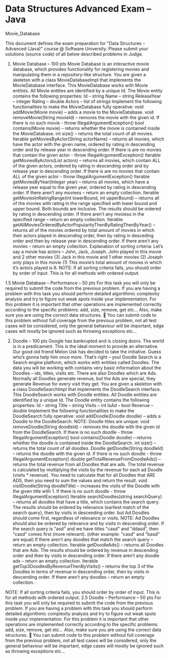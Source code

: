 # Data Structures Advanced Exam – Java

Movie_Database


This document defines the exam preparation for "Data Structures – Advanced (Java)" course @ Software University.
Please submit your solutions (source code) of all below described problems in Judge.

1. Movie Database – 100 pts
Movie Database is an interactive movie database, which provides functionality for registering movies and manipulating them in a repository-like structure.
You are given a skeleton with a class MovieDatabaseImpl that implements the MovieDatabase interface. 
This MovieDatabase works with Movie entities. All Movie entities are identified by a unique Id. 
The Movie entity contains the following properties:
Id – string
Name – string
ReleaseYear – integer
Rating – double
Actors – list of strings
Implement the following functionalities to make the MovieDatabase fully operative:
void addMovie(Movie movie) – adds a movie to the MovieDatabase. 
void removeMovie(String movieId) – removes the movie with the given id. 
If there is no such movie - throw IllegalArgumentException()
bool contains(Movie movie) – returns whether the movie is contained inside the MovieDatabase.
int size() – returns the total count of all movies.
Iterable<Movie> getMoviesByActor(String actorName) – returns all movies, which have the actor with the given name, ordered by rating in descending order and by release year in descending order. 
If there is are no movies that contain the given actor - throw IllegalArgumentException()
Iterable<Movie> getMoviesByActors(List<String> actors) – returns all movies, which contain ALL  of the given actors, ordered by rating in descending order and by release year in descending order. 
If there is are no movies that contain ALL of the given actor - throw IllegalArgumentException()
Iterable<Movie> getMoviesByYear(Integer year) – returns all movies, which have a release year equal to the given year, ordered by rating in descending order. If there aren’t any moviess – return an empty collection.
Iterable<Movie> getMoviesInRatingRange(int lowerBound, int upperBound) – returns all of the movies with rating in the range specified with lower bound and upper bound. Both bounds are inclusive. The results should be ordered by rating in descending order. If there aren’t any mvoiess in the specified range – return an empty collection.
Iterable<Movie> getAllMoviesOrderedByActorPopularityThenByRatingThenByYear() – returns all of the movies ordered by total amount of movies in which their actors played in descending order, then by rating in desceding order and then by release year in descending order. If there aren’t any movies – return an empty collection. 
Explanation of sorting criteria: Let’s say a movie has actors – John, Jack, Joseph. 
John played in this movie and 2 other movies (3)
Jack in this movie and 1 other movies (2)
Joseph only plays in this movie (1)
This movie’s total amount of movies in which it’s actors played is 6.
NOTE: If all sorting criteria fails, you should order by order of input. This is for all methods with ordered output.
  
1.5 Movie Database – Performance – 50 pts
For this task you will only be required to submit the code from the previous problem. If you are having a problem with this task you should perform detailed algorithmic complexity analysis and try to figure out weak spots inside your implementation.
For this problem it is important that other operations are implemented correctly according to the specific problems:  add, size, remove, get etc… Also, make sure you are using the correct data structures. 
You can submit code to this problem without full coverage from the previous problem, not all test cases will be considered, only the general behaviour will be important, edge cases will mostly be ignored such as throwing exceptions etc…
  
2. Doodle – 100 pts
Google has bankrupted and is closing doors. The world is in a predicament. This is the ideal moment to provide an alternative. Our good old friend Melon Usk has decided to take the initiative. Guess who’s gonna help him once more. That’s right – you! 
Doodle Search is a Search engine platform, which works with entities called Doodles. The data you will be working with contains very basic information about the Doodles – ids, titles, visits etc. There are also Doodles which are Ads. Normally all Doodles generate revenue, but the Ads are special, they generate Revenue for every visit they get. 
You are given a skeleton with a class DoodleSearchImpl that implements the DoodleSearch interface. 
This DoodleSearch works with Doodle entities. All Doodle entities are identified by a unique Id. 
The Doodle entity contains the following properties:
Id – string
Title – string
Visits – int
IsAd – bool
Revenue – double
Implement the following functionalities to make the DoodleSearch fully operative:
void addDoodle(Doodle doodle) – adds a Doodle to the DoodleSearch. NOTE: Doodle titles are unique.
void removeDoodle(String doodleId) – removes the doodle with the given id from the DoodleSearch.
If there is no such doodle - throw IllegalArgumentException()
bool contains(Doodle doodle) – returns whether the doodle is contained inside the DoodleSearch.
int size() – returns the total count of all doodles.
Doodle getDoodle(String doodleId) – returns the doodle with the given id.
If there is no such doodle - throw IllegalArgumentException()
double getTotalRevenueFromDoodleAds() – returns the total revenue from all Doodles that are ads. The total revenue is calculated by multiplying the visits by the revenue for each ad Doodle (visits * revenue). You need to calculate that for all Doodles that ARE ADS, then you need to sum the values and return the result.
void visitDoodle(String doodleTitle) – increases the visits of the Doodle with the given title with 1. 
If there is no such doodle - throw IllegalArgumentException()
Iterable<Doodle> searchDoodles(string searchQuery) – returns all doodles that have a title, which contains the search query. The results should be ordered by relevance (earliest match of the search query), then by visits in descending order. but Ad Doodles should come first, regardless of relevance or visits. 
NOTE: Ad Doodles should also be ordered by relevance and by visits in descending order. 
If the search query is "asd" and we have titles "casd" and "ddasd", then "casd" comes first (more relevant). (other example: "casd" and "basd" are equal)
If there aren’t any doodles that match the search query – return an empty collection.
Iterable<Doodle> getDoodleAds() – returns all Doodles that are Ads. The results should be ordered by revenue in descending order and then by visits in descending order. 
If there aren’t any doodle ads – return an empty collection.
Iterable<Doodle> getTop3DoodlesByRevenueThenByVisits() – returns the top 3 of the Doodles in terms of revenue in descending order, then by visits in descending order. If there aren’t any doodles – return an empty collection.
  
NOTE: If all sorting criteria fails, you should order by order of input. This is for all methods with ordered output.
2.5 Doodle – Performance – 50 pts
For this task you will only be required to submit the code from the previous problem. If you are having a problem with this task you should perform detailed algorithmic complexity analysis and try to figure out weak spots inside your implementation.
For this problem it is important that other operations are implemented correctly according to the specific problems:  add, size, remove, get etc… Also, make sure you are using the correct data structures. 
You can submit code to this problem without full coverage from the previous problem, not all test cases will be considered, only the general behaviour will be important, edge cases will mostly be ignored such as throwing exceptions etc…

